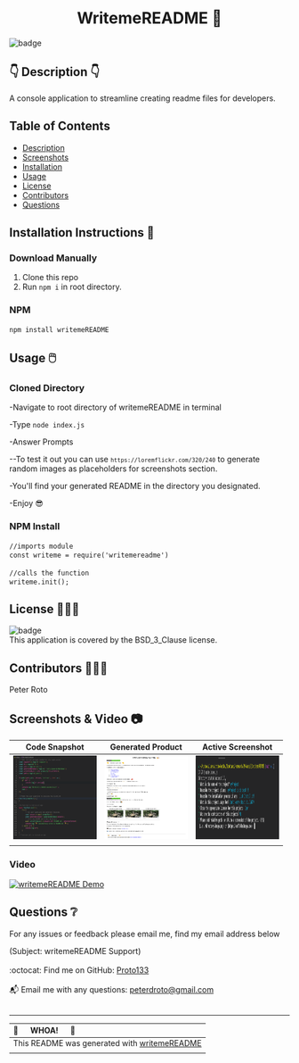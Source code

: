 
  <h1 align="center">WritemeREADME 🎉 </h1>

  ![badge](https://img.shields.io/badge/license-BSD_3_Clause-brightgreen)<br />
  
## 👇  Description  👇

   A console application to streamline creating readme files for developers.

## Table of Contents

- [Description](#--description--)
- [Screenshots](#screenshots)
- [Installation](#installation-instructions-)
- [Usage](#usage-)
- [License](#license-)
- [Contributors](#contributors-)
- [Questions](#questions-)
  
## Installation Instructions 📣

### Download Manually

  1) Clone this repo
  2) Run <code>npm i</code> in root directory.
  
### NPM

   ```
   npm install writemeREADME

   ```

## Usage 🖱️
  
### Cloned Directory

  -Navigate to root directory of writemeREADME in terminal
  
  -Type ```node index.js```  

  -Answer Prompts  

  --To test it out you can use <code>`https://loremflickr.com/320/240`</code> to generate random images as placeholders for screenshots section.

  -You'll find your generated README in the directory you designated.  
  
  -Enjoy 😎

### NPM Install

```
//imports module
const writeme = require('writemereadme')

//calls the function
writeme.init();

```

## License 🧑‍🤝‍🧑

![badge](https://img.shields.io/badge/license-BSD_3_Clause-brightgreen)
<br />
This application is covered by the BSD_3_Clause license.

## Contributors 🧑‍🤝‍🧑

Peter Roto

## Screenshots & Video 📷

| Code Snapshot                                          | Generated Product                                      |  Active Screenshot                                     |
|:------------------------------------------------------:|:------------------------------------------------------:|:------------------------------------------------------:|
|<a href="./images/writemeREADME_snippet.png" target="_blank"><img alt="Screenshot of code" src="./images/writemeREADME_snippet.png" width="150" height="150"></a> |<a title="Click for README.md" target="_blank" href="./README.md"><img alt="Screenshot of README file generated with this application" src="./images/README.png" width="150" height="150"></a>|<a href="./images/writemeREADME_Active.png" target="_blank"> <img alt="Screenshot of code" src="./images/writemeREADME_Active.png" width="150" height="150"></a>|
|                                                        |                                                        |                                                        |

### Video

[![writemeREADME Demo](https://res.cloudinary.com/marcomontalbano/image/upload/v1622851451/video_to_markdown/images/youtube--Kh4zlCA8oC8-c05b58ac6eb4c4700831b2b3070cd403.jpg)](https://youtu.be/Kh4zlCA8oC8 "writemeREADME Demo")

## Questions ❔

  For any issues or feedback please email me, find my email address below

  (Subject: writemeREADME Support)<br />
<br />
:octocat: Find me on GitHub: [Proto133](https://github.com/Proto133)<br />
<br />
📬 Email me with any questions: peterdroto@gmail.com<br /><br />

----
| 🤯 &#8195; WHOA! &#8195; 🤯|
|:----|
|This README was generated with [writemeREADME](https://github.com/proto133/writemeREADME) |
|  |
